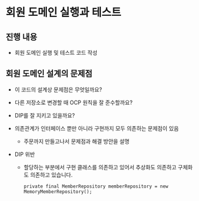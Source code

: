 # 회원 도메인 실행과 테스트

## 진행 내용

- 회원 도메인 실행 및 테스트 코드 작성

## 회원 도메인 설계의 문제점

- 이 코드의 설계상 문제점은 무엇일까요?
- 다른 저장소로 변경할 때 OCP 원칙을 잘 준수할까요?
- DIP를 잘 지키고 있을까요?
- 의존관계가 인터페이스 뿐만 아니라 구현까지 모두 의존하는 문제점이 있음
  - 주문까지 만들고나서 문제점과 해결 방안을 설명

- DIP 위반
  - 할당하는 부분에서 구현 클래스를 의존하고 있어서 추상화도 의존하고 구체화도 의존하고 있습니다.
    ```
    private final MemberRepository memberRepository = new MemoryMemberRepository();
    ```
